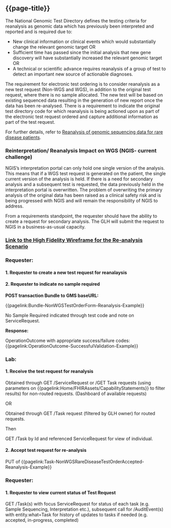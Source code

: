 ## {{page-title}}

The National Genomic Test Directory defines the testing criteria for reanalysis as genomic data which has previously been interpreted and reported and is required due to:

- New clinical information or clinical events which would substantially change the relevant genomic target OR
- Sufficient time has passed since the initial analysis that new gene discovery will have substantially increased the relevant genomic target OR
- A technical or scientific advance requires reanalysis of a group of test to detect an important new source of actionable diagnoses. 

The requirement for electronic test ordering is to consider reanalysis as a new test request (Non-WGS and WGS), in addition to the original test request, where there is no sample allocated. The new test will be based on existing sequenced data resulting in the generation of new report once the data has been re-analysed. There is a requirement to indicate the original test directory code for which reanalysis is being actioned upon as part of the electronic test request ordered and capture additional information as part of the test request.

For further details, refer to [Reanalysis of genomic sequencing data for rare disease patients](https://future.nhs.uk/connect.ti/NHSgenomics/view?objectId=154355365).

### Reinterpretation/ Reanalysis Impact on WGS (NGIS- current challenge) 

NGIS’s interpretation portal can only hold one single version of the analysis. This means that if a WGS test request is generated on the patient, the single current version of the analysis is held. If there is a need for secondary analysis and a subsequent test is requested, the data previously held in the interpretation portal is overwritten. The problem of overwriting the primary analysis of the original data has been raised as a clinical safety risk and is being progressed with NGIS and will remain the responsibility of NGIS to address. 

From a requirements standpoint, the requester should have the ability to create a request for secondary analysis. The GLH will submit the request to NGIS in a business-as-usual capacity. 

### [Link to the High Fidelity Wireframe for the Re-analysis Scenario](https://atiyuk.axshare.com/)

### Requester:

#### 1. Requester to create a new test request for reanalaysis
#### 2. Requester to indicate no sample required

**POST transaction Bundle to GMS baseURL:**

{{pagelink:Bundle-NonWGSTestOrderForm-Reanalysis-Example}}

No Sample Required indicated through test code and note on ServiceRequest.

**Response:**

OperationOutcome with appropriate success/failure codes: {{pagelink:OperationOutcome-SuccessfulValidation-Example}}

### Lab:

#### 1. Receive the test request for reanalysis

Obtained through GET /ServiceRequest or /GET Task requests (using parameters on {{pagelink:Home/FHIRAssets/CapabilityStatements}} to filter results) for non-routed requests. (Dashboard of available requests)

OR

Obtained through GET /Task request (filtered by GLH owner) for routed requests.

Then

GET /Task by Id and referenced ServiceRequest for view of individual.

#### 2. Accept test request for re-analysis

PUT of {{pagelink:Task-NonWGSRareDiseaseTestOrderAccepted-Reanalysis-Example}}

### Requester:

#### 1. Requester to view current status of Test Request

GET /Task(s) with focus ServiceRequest for status of each task (e.g. Sample Sequencing, Interpretation etc.), subsequent call for /AuditEvent(s) with entity.what=Task for history of updates to tasks if needed (e.g. accepted, in-progress, completed)